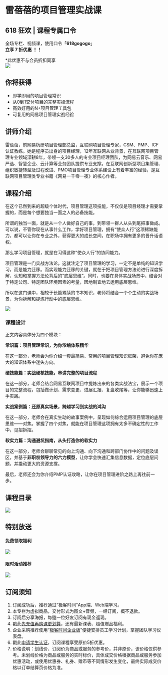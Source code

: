 # 雷蓓蓓的项目管理实战课

## 618 狂欢 | 课程专属口令

全场专栏、视频课，使用口令「**618gogogo**」  
**立享 7 折优惠 ！！**

\*此优惠不与会员折扣同享  
[![](https://static001.geekbang.org/resource/image/39/c6/39734c773yye3bb66bc5df3db9f528c6.jpg)](https://time.geekbang.org/hybrid/pvip?canHiddenNavigationBarBackgroundView=3&utm_term=zeusSP82B&utm_source=geektime&utm_medium=geektime&utm_content=text)

  

## 你将获得

*   即学即用的项目管理常识
*   从0到1交付项目的完整实操流程
*   高效好用的N+项目管理工具包
*   可复用的网易项目管理实战经验

  

## 讲师介绍

雷蓓蓓，前网易杭研项目管理部总监，互联网项目管理专家，CSM、PMP、ICF认证教练。她是程序员出身的项目经理，12年互联网从业背景，在互联网项目管理专业领域深耕8年，带领一支30多人的专业项目经理团队，为网易云音乐、网易严选、智慧企业、云计算等业务团队提供专业支撑。在互联网创新型项目集管理、组织敏捷转型及过程改进、PMO项目管理专业体系建设上有着丰富的经验，是互联网项目管理类专业书籍《网易一千零一夜》的核心作者。

  

## 课程介绍

在这个已然到来的超级个体时代，项目管理这项技能，不仅仅是项目经理才需要掌握的，而是每个想要独当一面之人的必备技能。

所谓的独当一面，就是从一个人做好自己的事，到带领一群人从头到尾把事做成。可以说，不管你现在从事什么工作，学好项目管理，拥有“使众人行”这项稀缺能力，都可以让你在专业之外，获得更大的成长空间，在职场中拥有更多的晋升话语权。

那么学习项目管理，就是在习得这种“使众人行”的协同能力。

项目管理是一门实战方法论。这就注定了项目管理的学习，一定不是单纯的知识学习，而是能力迁移。而实现能力迁移的关键，就在于把项目管理方法论进行深度拆解，认知和掌握方法论背后的“底层思维”。同时，也要在具体实战场景中，结合对于特定公司、特定团队环境因素的考量，因地制宜地去运用底层思维。

所以在这门课中，相较于长篇累牍的书本知识，老师将结合一个个生动的实战场景，为你拆解和提炼行动中的底层思维。

![](https://static001.geekbang.org/resource/image/c1/47/c1b7709cc83d367b32125e121fd50447.png)

### 课程设计

正文内容具体分为四个模块：

**常识篇：项目管理常识，为你浓缩体系精华**

在这一部分，老师会为你介绍一套最简易、常用的项目管理知识框架，避免你在庞大的知识体系中迷失方向。

**硬技能篇：实战硬核技能，串讲完整的项目流程**

在这一部分，老师会结合网易互联网项目中提炼出来的各类实战法宝，展示一个项目的完整流程，包括做计划、需求变更、进展汇报、复盘收尾等，让你能够迅速上手实践。

**实战案例篇：还原真实场景，跨越学习到实战的鸿沟**

在这一部分，老师会在真实生动的故事案例中，呈现如何综合运用项目管理的底层思维——对焦。掌握了四个对焦，就能在项目管理这项拥有太多不确定性的工作中，见招拆招。

**软实力篇：沟通避坑指南，从头打造你的软实力**

在这一部分，老师会聊聊常见的向上沟通、向下沟通和跨部门协作中的问题及误区，并基于**非职权领导力的六力模型**，让你学会快速汇集信息数据，定位底层问题，并撬动更大的资源支撑。

最后，老师还会为你介绍PMP认证攻略，让你在项目管理进阶之路上再往前一步。

  

## 课程目录

![](https://static001.geekbang.org/resource/image/81/a9/810c2433d92a1de0ec04982fde3ac1a9.jpg)

  

## 特别放送

#### 免费领取福利

[![](https://static001.geekbang.org/resource/image/3b/f4/3bdf677ae6490acb5f2899985e9337f4.jpg?wh=1029x315)](https://time.geekbang.org/article/455497)

#### 限时活动推荐

[![](https://static001.geekbang.org/resource/image/67/a0/6720f5d50b4b38abbf867facdef728a0.png?wh=1035x360)](https://shop18793264.m.youzan.com/wscgoods/detail/2fmoej9krasag5p?dc_ps=2913145716543073286.200001)

  

## 订阅须知

1.  订阅成功后，推荐通过“极客时间”App端、Web端学习。
2.  本专栏为虚拟商品，交付形式为图文+音频，一经订阅，概不退款。
3.  订阅后分享海报，每邀一位好友订阅有现金返现。
4.  戳此[先充值再购课更划算](https://shop18793264.m.youzan.com/wscgoods/detail/2fmoej9krasag5p?scan=1&activity=none&from=kdt&qr=directgoods_1541158976&shopAutoEnter=1)，还有最新课表、超值赠品福利。
5.  企业采购推荐使用“[极客时间企业版](https://b.geekbang.org/?utm_source=geektime&utm_medium=columnintro&utm_campaign=newregister&gk_source=2021020901_gkcolumnintro_newregister)”便捷安排员工学习计划，掌握团队学习仪表盘。
6.  戳此[申请学生认证](https://promo.geekbang.org/activity/student-certificate?utm_source=geektime&utm_medium=caidanlan1)，订阅课程享受原价5折优惠。
7.  价格说明：划线价、订阅价为商品或服务的参考价，并非原价，该价格仅供参考。未划线价格为商品或服务的实时标价，具体成交价格根据商品或服务参加优惠活动，或使用优惠券、礼券、赠币等不同情形发生变化，最终实际成交价格以订单结算页价格为准。
